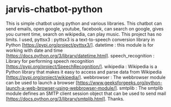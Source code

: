 # jarvis-chatbot-python

This is simple chatbot using python and various libraries.
This chatbot can send emails, open google, youtube, facebook, can search on google, gives you current time, search on wikipedia, can play music.
This project has no limits. 
I used,
pyttsx3 : pyttsx3 is a text-to-speech conversion library in Python [https://pypi.org/project/pyttsx3/].
datetime : this module is for working with date and time [https://docs.python.org/3/library/datetime.html].
speech_recognition : Library for performing speech recognition [https://pypi.org/project/SpeechRecognition/].
wikipedia : Wikipedia is a Python library that makes it easy to access and parse data from Wikipedia [https://pypi.org/project/wikipedia/].
webbrowser : The webbrowser module can be used to launch a browser [https://www.geeksforgeeks.org/python-launch-a-web-browser-using-webbrowser-module/].
smtplib : The smtplib module defines an SMTP client session object that can be used to send mail [https://docs.python.org/3/library/smtplib.html].
Thanks.
